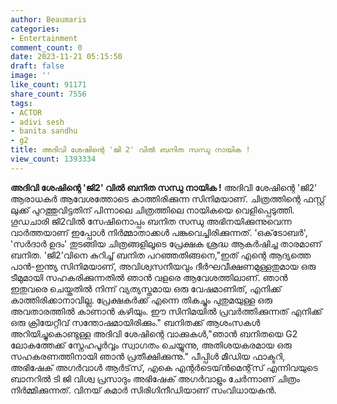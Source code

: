 ```yaml
---
author: Beaumaris
categories:
- Entertainment
comment_count: 0
date: 2023-11-21 05:15:50
draft: false
image: ''
like_count: 91171
share_count: 7556
tags:
- ACTOR
- adivi sesh
- banita sandhu
- g2
title: അദിവി ശേഷിന്റെ 'ജി 2' വിൽ ബനിത സന്ധു നായിക !
view_count: 1393334
---
```


**അദിവി ശേഷിന്റെ 'ജി2' വിൽ ബനിത സന്ധു നായിക !** അദിവി ശേഷിന്റെ 'ജി2' ആരാധകർ ആവേശത്തോടെ കാത്തിരിക്കുന്ന സിനിമയാണ്. ചിത്രത്തിന്റെ ഫസ്റ്റ് ലുക്ക് പുറത്തുവിട്ടതിന് പിന്നാലെ ചിത്രത്തിലെ നായികയെ വെളിപ്പെടുത്തി. ഗൂഡചാരി ജി2വിൽ സേഷിനൊപ്പം ബനിത സന്ധു അഭിനയിക്കുന്നുവെന്ന വാർത്തയാണ് ഇപ്പോൾ നിർമ്മാതാക്കൾ പങ്കുവെച്ചിരിക്കുന്നത്. 'ഒക്‌ടോബർ', 'സർദാർ ഉദം' തുടങ്ങിയ ചിത്രങ്ങളിലൂടെ പ്രേക്ഷക ശ്രദ്ധ ആകർഷിച്ച താരമാണ് ബനിത. 'ജി2'വിനെ കുറിച്ച് ബനിത പറഞ്ഞതിങ്ങനെ,"ഇത് എന്റെ ആദ്യത്തെ പാൻ-ഇന്ത്യ സിനിമയാണ്, അവിശ്വസനീയവും ദീർഘവീക്ഷണമുള്ളതുമായ ഒരു ടീമുമായി സഹകരിക്കുന്നതിൽ ഞാൻ വളരെ ആവേശത്തിലാണ്. ഞാൻ ഇതുവരെ ചെയ്തതിൽ നിന്ന് വ്യത്യസ്തമായ ഒരു വേഷമാണിത്, എനിക്ക് കാത്തിരിക്കാനാവില്ല. പ്രേക്ഷകർക്ക് എന്നെ തികച്ചും പുതുമയുള്ള ഒരു അവതാരത്തിൽ കാണാൻ കഴിയും. ഈ സിനിമയിൽ പ്രവർത്തിക്കുന്നത് എനിക്ക് ഒരു ക്രിയേറ്റീവ് സന്തോഷമായിരിക്കും." ബനിതക്ക് ആശംസകൾ അറിയിച്ചുകൊണ്ടുള്ള അദിവി ശേഷിന്റെ വാക്കുകൾ,"ഞാൻ ബനിതയെ G2 ലോകത്തേക്ക് സ്നേഹപൂർവ്വം സ്വാഗതം ചെയ്യുന്നു, അതിശയകരമായ ഒരു സഹകരണത്തിനായി ഞാൻ പ്രതീക്ഷിക്കുന്നു." പീപ്പിൾ മീഡിയ ഫാക്ടറി, അഭിഷേക് അഗർവാൾ ആർട്‌സ്, എകെ എന്റർടെയ്ൻമെന്റ്‌സ് എന്നിവയുടെ ബാനറിൽ ടി ജി വിശ്വ പ്രസാദും അഭിഷേക് അഗർവാളും ചേർന്നാണ് ചിത്രം നിർമ്മിക്കുന്നത്. വിനയ് കുമാർ സിരിഗിനീഡിയാണ് സംവിധായകൻ.